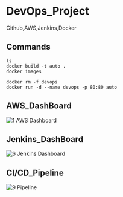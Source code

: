 # DevOps_Project
 Github,AWS,Jenkins,Docker

## Commands
```
ls
docker build -t auto .
docker images
```

```
docker rm -f devops
docker run -d --name devops -p 80:80 auto
```

## AWS_DashBoard
![1  AWS Dashboard](https://github.com/user-attachments/assets/7c0da102-ccbb-450e-8750-257c1e412550)

## Jenkins_DashBoard
![6  Jenkins Dashboard](https://github.com/user-attachments/assets/0d5cc8f4-9de9-4951-9a86-8f09b9a97372)

## CI/CD_Pipeline
![9  Pipeline](https://github.com/user-attachments/assets/aca85f30-4429-4ddc-8d9d-b0139c0717a3)

